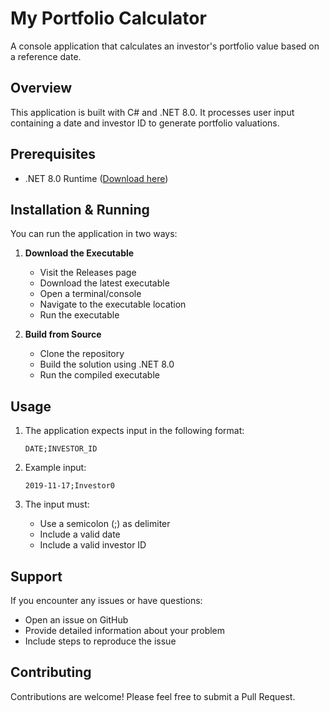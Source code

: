 # My Portfolio Calculator

A console application that calculates an investor's portfolio value based on a reference date.

## Overview

This application is built with C# and .NET 8.0. It processes user input containing a date and investor ID to generate portfolio valuations.

## Prerequisites

- .NET 8.0 Runtime ([Download here](https://dotnet.microsoft.com/en-us/download/dotnet/8.0))

## Installation & Running

You can run the application in two ways:

1. **Download the Executable**
   - Visit the Releases page
   - Download the latest executable
   - Open a terminal/console
   - Navigate to the executable location
   - Run the executable

2. **Build from Source**
   - Clone the repository
   - Build the solution using .NET 8.0
   - Run the compiled executable

## Usage

1. The application expects input in the following format:
   ```
   DATE;INVESTOR_ID
   ```

2. Example input:
   ```
   2019-11-17;Investor0
   ```

3. The input must:
   - Use a semicolon (;) as delimiter
   - Include a valid date
   - Include a valid investor ID



## Support

If you encounter any issues or have questions:
- Open an issue on GitHub
- Provide detailed information about your problem
- Include steps to reproduce the issue

## Contributing

Contributions are welcome! Please feel free to submit a Pull Request.
